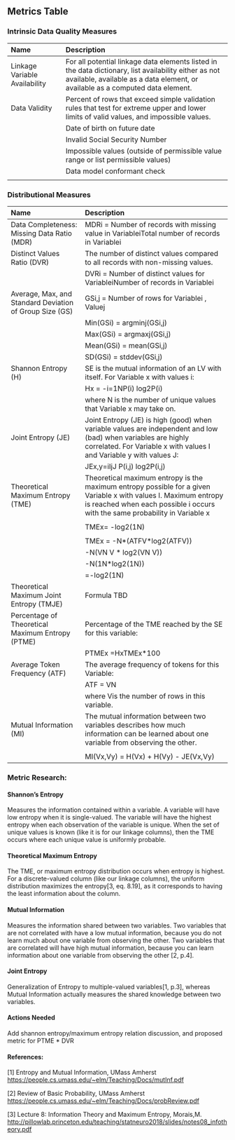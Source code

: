 ## Metrics Table 

### Intrinsic Data Quality Measures                                                                                                                                                                                                                           

| Name                                                    | Description                                                                                                                                                                                       |
|:--------------------------------------------------------|:--------------------------------------------------------------------------------------------------------------------------------------------------------------------------------------------------|
| Linkage Variable Availability                           | For all potential linkage data elements listed in the data dictionary, list availability either as not available, available as a data element, or available as a computed data element.           |
| Data Validity                                           | Percent of rows that exceed simple validation rules that test for extreme upper and lower limits of valid values, and impossible values.                                                          |
|                                                         | Date of birth on future date                                                                                                                                                                      |
|                                                         | Invalid Social Security Number                                                                                                                                                                    |
|                                                         | Impossible values (outside of permissible value range or list permissible values)                                                                                                                 |
|                                                         | Data model conformant check                                                                                                                                                                       |
|                                                         |                                                                                                                                                                                                   |

### Distributional Measures                                 
| Name                                                    | Description                                                                                                                                                                                       |
|:--------------------------------------------------------|:--------------------------------------------------------------------------------------------------------------------------------------------------------------------------------------------------|
| Data Completeness: Missing Data Ratio (MDR)             | MDRi = Number of records with missing value in VariableiTotal number of records in Variablei                                                                                                      |
| Distinct Values Ratio (DVR)                             | The number of distinct values compared to all records with non-missing values.                                                                                                                    |
|                                                         | DVRi = Number of distinct values for VariableiNumber of records in Variablei                                                                                                                      |
| Average, Max, and Standard Deviation of Group Size (GS) | GSi,j = Number of rows for Variablei , Valuej                                                                                                                                                     |
|                                                         | Min(GSi) = argminj(GSi,j)                                                                                                                                                                         |
|                                                         | Max(GSi) = argmaxj(GSi,j)                                                                                                                                                                         |
|                                                         | Mean(GSi) = mean(GSi,j)                                                                                                                                                                           |
|                                                         | SD(GSi) = stddev(GSi,j)                                                                                                                                                                           |
| Shannon Entropy (H)                                     | SE is the mutual information of an LV with itself. For Variable x with values i:                                                                                                                  |
|                                                         | Hx = -i=1NP(i) log2P(i)                                                                                                                                                                           |
|                                                         | where N is the number of unique values that Variable x may take on.                                                                                                                               |
| Joint Entropy (JE)                                      | Joint Entropy (JE) is high (good) when variable values are independent and low (bad) when variables are highly correlated. For Variable x with values I and Variable y with values J:             |
|                                                         | JEx,y=iIjJ P(i,j) log2P(i,j)                                                                                                                                                                      |
| Theoretical Maximum Entropy (TME)                       | Theoretical maximum entropy is the maximum entropy possible for a given Variable x with values I. Maximum entropy is reached when each possible i  occurs with the same probability in Variable x |
|                                                         |                                                                                                                                                                                                   |
|                                                         | TMEx= -log2(1N)                                                                                                                                                                                   |
|                                                         |                                                                                                                                                                                                   |
|                                                         | TMEx = -N*(ATFV*log2(ATFV))                                                                                                                                                                       |
|                                                         | -N(VN V * log2(VN V))                                                                                                                                                                             |
|                                                         | -N(1N*log2(1N))                                                                                                                                                                                   |
|                                                         | =-log2(1N)                                                                                                                                                                                        |
| Theoretical Maximum Joint Entropy (TMJE)                | Formula TBD                                                                                                                                                                                       |
| Percentage of Theoretical Maximum Entropy  (PTME)       | Percentage of the TME reached by the SE for this variable:                                                                                                                                        |
|                                                         | PTMEx =HxTMEx*100                                                                                                                                                                                 |
| Average Token Frequency (ATF)                           | The average frequency of tokens for this Variable:                                                                                                                                                |
|                                                         | ATF = VN                                                                                                                                                                                          |
|                                                         | where Vis the number of rows in this variable.                                                                                                                                                    |
| Mutual Information (MI)                                 | The mutual information between two variables describes how much information can be learned about one variable from observing the other.                                                           |
|                                                         |                                                                                                                                                                                                   |
|                                                         | MI(Vx,Vy) = H(Vx) + H(Vy) - JE(Vx,Vy)   |


### Metric Research:

#### Shannon’s Entropy
Measures the information contained within a variable. A variable will have low entropy when it is single-valued. The variable will have the highest entropy when each observation of the variable is unique. When the set of unique values is known (like it is for our linkage columns), then the TME occurs where each unique value is uniformly probable.

#### Theoretical Maximum Entropy
The TME, or maximum entropy distribution occurs when entropy is highest. For a discrete-valued column (like our linkage columns), the uniform distribution maximizes the entropy[3, eq. 8.19], as it corresponds to having the least information about the column.

#### Mutual Information
Measures the information shared between two variables. Two variables that are not correlated with have a low mutual information, because you do not learn much about one variable from observing the other. Two variables that are correlated will have high mutual information, because you can learn information about one variable from observing the other [2, p.4]. 

#### Joint Entropy
Generalization of Entropy to multiple-valued variables[1, p.3], whereas Mutual Information actually measures the shared knowledge between two variables.

#### Actions Needed
Add shannon entropy/maximum entropy relation discussion, and proposed metric for PTME * DVR

#### References:

[1] Entropy and Mutual Information, UMass Amherst https://people.cs.umass.edu/~elm/Teaching/Docs/mutInf.pdf

[2] Review of Basic Probability, UMass Amherst https://people.cs.umass.edu/~elm/Teaching/Docs/probReview.pdf

[3] Lecture 8: Information Theory and Maximum Entropy, Morais,M. 
http://pillowlab.princeton.edu/teaching/statneuro2018/slides/notes08_infotheory.pdf
